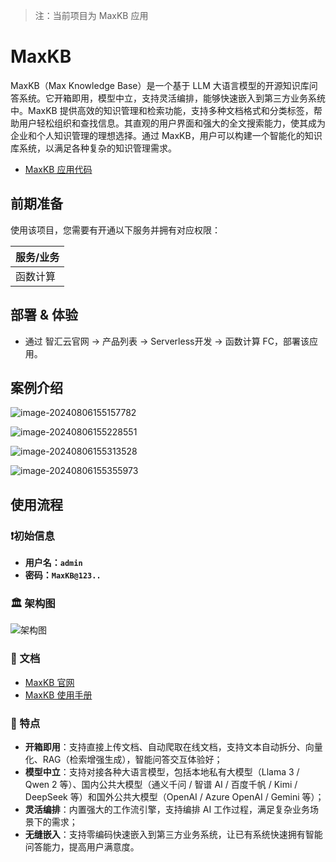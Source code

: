 > 注：当前项目为 MaxKB 应用

# MaxKB

MaxKB（Max Knowledge Base）是一个基于 LLM 大语言模型的开源知识库问答系统。它开箱即用，模型中立，支持灵活编排，能够快速嵌入到第三方业务系统中。MaxKB 提供高效的知识管理和检索功能，支持多种文档格式和分类标签，帮助用户轻松组织和查找信息。其直观的用户界面和强大的全文搜索能力，使其成为企业和个人知识管理的理想选择。通过 MaxKB，用户可以构建一个智能化的知识库系统，以满足各种复杂的知识管理需求。

- [MaxKB 应用代码](https://github.com/Qihoo360/fc-templates/tree/feature/main/applications/artificial-intelligence/maxkb/src)

## 前期准备

使用该项目，您需要有开通以下服务并拥有对应权限：

| 服务/业务 |
| --------- |
| 函数计算  |

## 部署 & 体验

- 通过 智汇云官网 -> 产品列表 -> Serverless开发 -> 函数计算 FC，部署该应用。

## 案例介绍

![image-20240806155157782](https://github.com/Qihoo360/fc-templates/blob/feature/main/applications/artificial-intelligence/maxkb/src/maxkb/images/image-20240806155157782.png?raw=true)

![image-20240806155228551](https://github.com/Qihoo360/fc-templates/blob/feature/main/applications/artificial-intelligence/maxkb/src/maxkb/images/image-20240806155228551.png?raw=true)

![image-20240806155313528](https://github.com/Qihoo360/fc-templates/blob/feature/main/applications/artificial-intelligence/maxkb/src/maxkb/images/image-20240806155313528.png?raw=true)

![image-20240806155355973](https://github.com/Qihoo360/fc-templates/blob/feature/main/applications/artificial-intelligence/maxkb/src/maxkb/images/image-20240806155355973.png?raw=true)

## 使用流程

### ❗初始信息

- **用户名：`admin`**
- **密码：`MaxKB@123..`**

### 🏛️ 架构图

![架构图](https://github.com/Qihoo360/fc-templates/blob/feature/main/applications/artificial-intelligence/maxkb/src/maxkb/images/arch.jpg?raw=true)

### 📖 文档

- [MaxKB 官网](https://maxkb.cn/)
- [MaxKB 使用手册](https://maxkb.cn/docs/)

### 👋 特点

- **开箱即用**：支持直接上传文档、自动爬取在线文档，支持文本自动拆分、向量化、RAG（检索增强生成），智能问答交互体验好；
- **模型中立**：支持对接各种大语言模型，包括本地私有大模型（Llama 3 / Qwen 2 等）、国内公共大模型（通义千问 / 智谱 AI / 百度千帆 / Kimi / DeepSeek 等）和国外公共大模型（OpenAI / Azure OpenAI / Gemini 等）；
- **灵活编排**：内置强大的工作流引擎，支持编排 AI 工作过程，满足复杂业务场景下的需求；
- **无缝嵌入**：支持零编码快速嵌入到第三方业务系统，让已有系统快速拥有智能问答能力，提高用户满意度。
